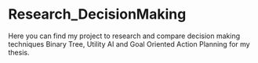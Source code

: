 # Research_DecisionMaking
 Here you can find my project to research and compare decision making techniques Binary Tree, Utility AI and Goal Oriented Action Planning for my thesis.
